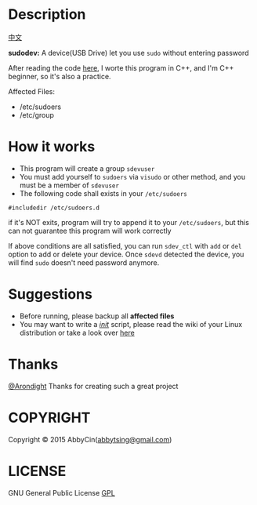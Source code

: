 # Description
[中文](./README.md)

**sudodev:** A device(USB Drive) let you use `sudo` without entering password

After reading the code [here](https://github.com/Arondight/sudodev), I worte this program in C++, and I'm C++ beginner, so it's also a practice.

Affected Files:
- /etc/sudoers
- /etc/group

# How it works
- This program will create a group `sdevuser`
- You must add yourself to `sudoers` via `visudo` or other method, and you must be a member of `sdevuser`
- The following code shall exists in your `/etc/sudoers`
```plain
#includedir /etc/sudoers.d
```
if it's NOT exits, program will try to append it to your `/etc/sudoers`, but this can not guarantee this program will work correctly

If above conditions are all satisfied, you can run `sdev_ctl` with `add` or `del` option to add or delete your device. Once `sdevd` detected the device, you will find `sudo` doesn't need password anymore.

# Suggestions
- Before running, please backup all **affected files**
- You may want to  write a *[init](https://en.wikipedia.org/wiki/Init)* script, please read the wiki of your Linux distribution or take a look over [here](https://github.com/Arondight/sudodev/tree/master/init)

# Thanks
[@Arondight](https://github.com/Arondight) Thanks for creating such a great project

# COPYRIGHT
Copyright © 2015 AbbyCin(abbytsing@gmail.com)   
# LICENSE 
GNU General Public License [GPL](./LICENSE)
